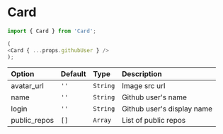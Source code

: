 # Card

```javascript
import { Card } from 'Card';

(
<Card { ...props.githubUser } />
);
```

| Option         | Default              |  Type              |  Description               |
| :------------- | :-------------       | :-------------     | :-------------             |
| avatar_url     | `''`                 | `String`           | Image src url              |
| name           | `''`                 | `String`           | Github user's name         |
| login          | `''`                 | `String`           | Github user's display name |
| public_repos   | `[]`                 | `Array`           | List of public repos        |
